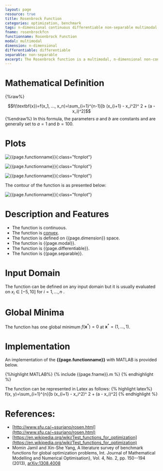 ```yaml
---
layout: page
resource: true
title: Rosenbrock Function
categories: optimization, benchmark
tags: n-dimensional continuous differentiable non-separable multimodal non-convex
fname: rosenbrockfcn
functionname: Rosenbrock Function
modal: multimodal
dimension: n-dimensional
differentiable: differentiable
separable: non-separable
excerpt: The Rosenbrock function is a multimodal, n-dimensional non-convex mathematical function widely used for testing optimization algorithms
---
```


# Mathematical Definition

{%raw%}

$$f(\textbf{x})=f(x_1, ..., x_n)=\sum_{i=1}^{n-1}[b (x_{i+1} - x_i^2)^ 2 + (a - x_i)^2]$$
{%endraw%}
In this formula, the parameters $a$ and $b$ are constants and are generally set to $a=1$ and $b=100$.

# Plots
![{{page.functionname}}]({{site.baseurl}}/benchmarkfcns/plots/{{page.fname}}.png){:class="fcnplot"}

![{{page.functionname}}]({{site.baseurl}}/benchmarkfcns/plots/{{page.fname}}_2.png){:class="fcnplot"}

![{{page.functionname}}]({{site.baseurl}}/benchmarkfcns/plots/{{page.fname}}_3.png){:class="fcnplot"}

The contour of the function is as presented below:

![{{page.functionname}}]({{site.baseurl}}/benchmarkfcns/plots/{{page.fname}}_contour.png){:class="fcnplot"}

# Description and Features
* The function is continuous.
* The function is [convex](https://en.wikipedia.org/wiki/Convex_function).
* The function is defined on {{page.dimension}} space.
* The function is {{page.modal}}.
* The function is {{page.differentiable}}.
* The function is {{page.separable}}.

# Input Domain
The function can be defined on any input domain but it is usually evaluated on $x_i \in [-5, 10]$ for $i=1, ..., n$ .

# Global Minima
The function has one global minimum $f(\textbf{x}^{\ast})=0$ at $\textbf{x}^{\ast} = (1, ..., 1)$.

# Implementation
An implementation of the **{{page.functionname}}** with MATLAB is provided below. 

{%highlight MATLAB%}
{% include {{page.fname}}.m %}
{% endhighlight %}

The function can be represented in Latex as follows:
{% highlight latex%}
f(x, y)=\sum_{i=1}^{n}[b (x_{i+1} - x_i^2)^ 2 + (a - x_i)^2]
{% endhighlight %}

# References:
* [http://www.sfu.ca/~ssurjano/rosen.html](http://www.sfu.ca/~ssurjano/rosen.html)
* [https://en.wikipedia.org/wiki/Test_functions_for_optimization](https://en.wikipedia.org/wiki/Test_functions_for_optimization)
* Momin Jamil and Xin-She Yang, A literature survey of benchmark functions for global optimization problems, Int. Journal of Mathematical Modelling and Numerical Optimisation}, Vol. 4, No. 2, pp. 150--194 (2013), [arXiv:1308.4008](arXiv:1308.4008)
